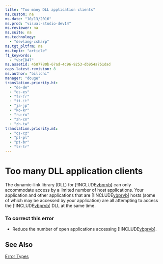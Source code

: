 ```yaml
---
title: "Too many DLL application clients"
ms.custom: na
ms.date: "10/13/2016"
ms.prod: "visual-studio-dev14"
ms.reviewer: na
ms.suite: na
ms.technology: 
  - "devlang-csharp"
ms.tgt_pltfrm: na
ms.topic: "article"
f1_keywords: 
  - "vbrID47"
ms.assetid: 4b87780b-67ad-4c96-9253-db954a751dad
caps.latest.revision: 8
ms.author: "billchi"
manager: "douge"
translation.priority.ht: 
  - "de-de"
  - "es-es"
  - "fr-fr"
  - "it-it"
  - "ja-jp"
  - "ko-kr"
  - "ru-ru"
  - "zh-cn"
  - "zh-tw"
translation.priority.mt: 
  - "cs-cz"
  - "pl-pl"
  - "pt-br"
  - "tr-tr"
---
```

# Too many DLL application clients
The dynamic-link library (DLL) for [!INCLUDE[vbprvb](../codequality/includes/vbprvb_md.md)] can only accommodate access by a limited number of host applications. Your application and other applications that are [!INCLUDE[vbprvb](../codequality/includes/vbprvb_md.md)] hosts (some of which may be accessed by your application) are all attempting to access the [!INCLUDE[vbprvb](../codequality/includes/vbprvb_md.md)] DLL at the same time.  
  
### To correct this error  
  
-   Reduce the number of open applications accessing [!INCLUDE[vbprvb](../codequality/includes/vbprvb_md.md)].  
  
## See Also  
 [Error Types](../Topic/Error%20Types%20\(Visual%20Basic\).md)